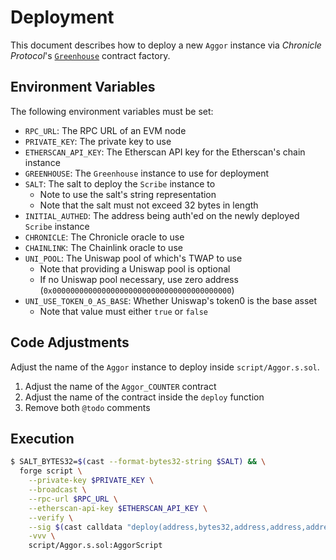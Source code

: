 # Deployment

This document describes how to deploy a new `Aggor` instance via _Chronicle Protocol_'s [`Greenhouse`](https://github.com/chronicleprotocol/greenhouse) contract factory.

## Environment Variables

The following environment variables must be set:

- `RPC_URL`: The RPC URL of an EVM node
- `PRIVATE_KEY`: The private key to use
- `ETHERSCAN_API_KEY`: The Etherscan API key for the Etherscan's chain instance
- `GREENHOUSE`: The `Greenhouse` instance to use for deployment
- `SALT`: The salt to deploy the `Scribe` instance to
    - Note to use the salt's string representation
    - Note that the salt must not exceed 32 bytes in length
- `INITIAL_AUTHED`: The address being auth'ed on the newly deployed `Scribe` instance
- `CHRONICLE`: The Chronicle oracle to use
- `CHAINLINK`: The Chainlink oracle to use
- `UNI_POOL`: The Uniswap pool of which's TWAP to use
    - Note that providing a Uniswap pool is optional
    - If no Uniswap pool necessary, use zero address (`0x0000000000000000000000000000000000000000`)
- `UNI_USE_TOKEN_0_AS_BASE`: Whether Uniswap's token0 is the base asset
    - Note that value must either `true` or `false`

## Code Adjustments

Adjust the name of the `Aggor` instance to deploy inside `script/Aggor.s.sol`.

1. Adjust the name of the `Aggor_COUNTER` contract
2. Adjust the name of the contract inside the `deploy` function
3. Remove both `@todo` comments

## Execution

```bash
$ SALT_BYTES32=$(cast --format-bytes32-string $SALT) && \
  forge script \
    --private-key $PRIVATE_KEY \
    --broadcast \
    --rpc-url $RPC_URL \
    --etherscan-api-key $ETHERSCAN_API_KEY \
    --verify \
    --sig $(cast calldata "deploy(address,bytes32,address,address,address,address,bool)" $GREENHOUSE $SALT_BYTES32 $INITIAL_AUTHED $CHRONICLE $CHAINLINK $UNI_POOL $UNI_USE_TOKEN_0_AS_BASE) \
    -vvv \
    script/Aggor.s.sol:AggorScript
```
